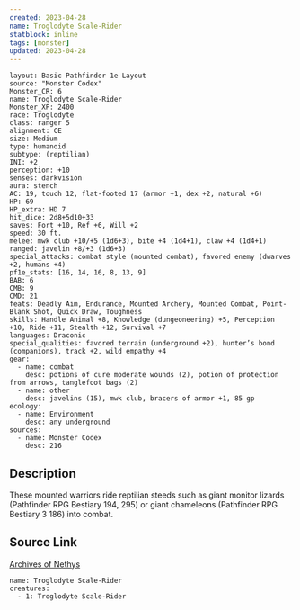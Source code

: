 ```yaml
---
created: 2023-04-28
name: Troglodyte Scale-Rider
statblock: inline
tags: [monster]
updated: 2023-04-28
---
```

```statblock
layout: Basic Pathfinder 1e Layout
source: "Monster Codex"
Monster_CR: 6
name: Troglodyte Scale-Rider
Monster_XP: 2400
race: Troglodyte
class: ranger 5
alignment: CE
size: Medium
type: humanoid
subtype: (reptilian)
INI: +2
perception: +10
senses: darkvision
aura: stench
AC: 19, touch 12, flat-footed 17 (armor +1, dex +2, natural +6)
HP: 69
HP_extra: HD 7
hit_dice: 2d8+5d10+33
saves: Fort +10, Ref +6, Will +2
speed: 30 ft.
melee: mwk club +10/+5 (1d6+3), bite +4 (1d4+1), claw +4 (1d4+1)
ranged: javelin +8/+3 (1d6+3)
special_attacks: combat style (mounted combat), favored enemy (dwarves +2, humans +4)
pf1e_stats: [16, 14, 16, 8, 13, 9]
BAB: 6
CMB: 9
CMD: 21
feats: Deadly Aim, Endurance, Mounted Archery, Mounted Combat, Point-Blank Shot, Quick Draw, Toughness
skills: Handle Animal +8, Knowledge (dungeoneering) +5, Perception +10, Ride +11, Stealth +12, Survival +7
languages: Draconic
special_qualities: favored terrain (underground +2), hunter’s bond (companions), track +2, wild empathy +4
gear:
  - name: combat
    desc: potions of cure moderate wounds (2), potion of protection from arrows, tanglefoot bags (2)
  - name: other
    desc: javelins (15), mwk club, bracers of armor +1, 85 gp
ecology:
  - name: Environment
    desc: any underground
sources:
  - name: Monster Codex
    desc: 216
```
## Description
These mounted warriors ride reptilian steeds such as giant monitor lizards (Pathfinder RPG Bestiary 194, 295) or giant chameleons (Pathfinder RPG Bestiary 3 186) into combat.
## Source Link
[Archives of Nethys](https://aonprd.com/MonsterDisplay.aspx?ItemName=Troglodyte%20Scale-Rider)
```encounter-table
name: Troglodyte Scale-Rider
creatures:
  - 1: Troglodyte Scale-Rider
```
